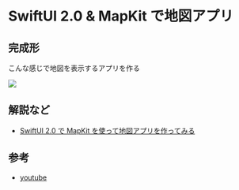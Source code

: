 # SwiftUI 2.0 & MapKit で地図アプリ

## 完成形

こんな感じで地図を表示するアプリを作る

![](images/map001.gif)

## 解説など

- [SwiftUI 2.0 で MapKit を使って地図アプリを作ってみる](https://hoshi0523.hatenablog.com/entry/2020/12/06/134821)

## 参考

- [youtube](https://youtu.be/S9XcAyh3mLQ)